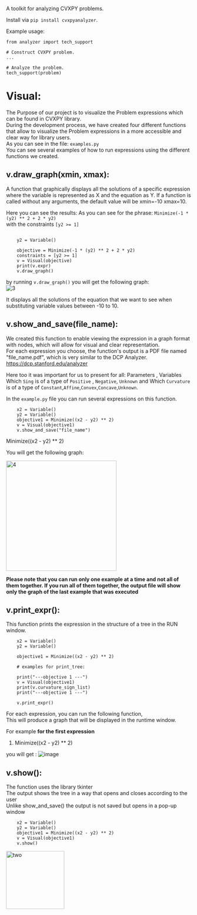 A toolkit for analyzing CVXPY problems.

Install via ``pip install cvxpyanalyzer``.

Example usage:
```
from analyzer import tech_support

# Construct CVXPY problem.
...

# Analyze the problem.
tech_support(problem)
```


# Visual:
The Purpose of our project is to visualize the Problem expressions which can be found in CVXPY library. <br /> 
During the development process, we have created four different functions that allow to visualize the Problem expressions in a more accessible and clear way for library users. <br />
As you can see in the file:  ``examples.py`` <br />
You can see several examples of how to run expressions using the different functions we created.

## v.draw_graph(xmin, xmax):
A function that graphically displays all the solutions of a specific expression where the variable is represented as X and the equation as Y.
If a function is called without any arguments, the default value will be xmin=-10 xmax=10.

Here you can see the results:
As you can see for the phrase: `Minimize(-1 * (y2) ** 2 + 2 * y2)` <br />
with the constraints `[y2 >= 1]` <br />

```

    y2 = Variable()
    
    objective = Minimize(-1 * (y2) ** 2 + 2 * y2)
    constraints = [y2 >= 1]
    v = Visual(objective)
    print(v.expr)
    v.draw_graph()
```
by running `v.draw_graph()` you will get the following graph:<br />
![3](https://user-images.githubusercontent.com/93201414/229357160-6517dcca-fcb7-4257-b145-400c084bf853.png)

It displays all the solutions of the equation that we want to see when substituting variable values between -10 to 10.

## v.show_and_save(file_name):
We created this function to enable viewing the expression in a graph format with nodes, which will allow for visual and clear representation. <br />
For each expression you choose, the function's output is a PDF file named "file_name.pdf", which is very similar to the DCP Analyzer. https://dcp.stanford.edu/analyzer <br />

Here too it was important for us to present for all: Parameters , Variables <br />
Which `Sing` is of a type of `Positive` , `Negative`, `Unknown` and Which `Curvature` is of a type of `Constant`,`Affine`,`Convex`,`Concave`,`Unknown`. <br />

In the ``example.py`` file you can run several expressions on this function.

```
    x2 = Variable()
    y2 = Variable()
    objective1 = Minimize((x2 - y2) ** 2)
    v = Visual(objective1)
    v.show_and_save("file_name")
```

Minimize((x2 - y2) ** 2) <br />

You will get the following graph: <br />

<img width="300" alt="4" src="https://user-images.githubusercontent.com/93201414/229358362-0c92af7f-3ebc-4dd5-85d1-46b82e1aafcd.PNG">
<br />

**Please note that you can run only one example at a time and not all of them together. If you run all of them together, the output file will show only the graph of the last example that was executed** <br />


## v.print_expr():
This function prints the expression in the structure of a tree in the RUN window.

```
    x2 = Variable()
    y2 = Variable()
    
    objective1 = Minimize((x2 - y2) ** 2)
    
    # examples for print_tree:

    print("---objective 1 ---")
    v = Visual(objective1)
    print(v.curvature_sign_list)
    print("---objective 1 ---")

    v.print_expr()
```
For each expression, you can run the following function,<br />
This will produce a graph that will be displayed in the runtime window.

For example **for the first expression** 
1. Minimize((x2 - y2) ** 2) <br />

you will get : 
![image](https://user-images.githubusercontent.com/93201414/229359112-bc30b68a-bcd8-4739-b302-0d96932c2b8f.png)

## v.show():
The function uses the library tkinter <br />
The output shows the tree in a way that opens and closes according to the user <br />
Unlike show_and_save() the output is not saved but opens in a pop-up window <br />

```
    x2 = Variable()
    y2 = Variable()
    objective1 = Minimize((x2 - y2) ** 2)
    v = Visual(objective1)
    v.show()
```

<img width="158" alt="two" src="https://user-images.githubusercontent.com/93201414/237039372-d6d79c0c-d564-467d-ba21-b5290e7873ba.PNG">



